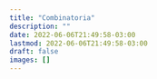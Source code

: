 ```yaml
---
title: "Combinatoria"
description: ""
date: 2022-06-06T21:49:58-03:00
lastmod: 2022-06-06T21:49:58-03:00
draft: false
images: []
---
```

